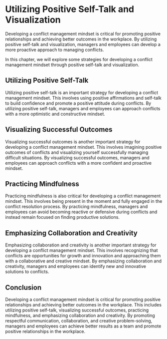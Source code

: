 Utilizing Positive Self-Talk and Visualization
===================================================================================================

Developing a conflict management mindset is critical for promoting positive relationships and achieving better outcomes in the workplace. By utilizing positive self-talk and visualization, managers and employees can develop a more proactive approach to managing conflicts.

In this chapter, we will explore some strategies for developing a conflict management mindset through positive self-talk and visualization.

Utilizing Positive Self-Talk
----------------------------

Utilizing positive self-talk is an important strategy for developing a conflict management mindset. This involves using positive affirmations and self-talk to build confidence and promote a positive attitude during conflicts. By utilizing positive self-talk, managers and employees can approach conflicts with a more optimistic and constructive mindset.

Visualizing Successful Outcomes
-------------------------------

Visualizing successful outcomes is another important strategy for developing a conflict management mindset. This involves imagining positive outcomes of conflicts and visualizing yourself successfully managing difficult situations. By visualizing successful outcomes, managers and employees can approach conflicts with a more confident and proactive mindset.

Practicing Mindfulness
----------------------

Practicing mindfulness is also critical for developing a conflict management mindset. This involves being present in the moment and fully engaged in the conflict resolution process. By practicing mindfulness, managers and employees can avoid becoming reactive or defensive during conflicts and instead remain focused on finding productive solutions.

Emphasizing Collaboration and Creativity
----------------------------------------

Emphasizing collaboration and creativity is another important strategy for developing a conflict management mindset. This involves recognizing that conflicts are opportunities for growth and innovation and approaching them with a collaborative and creative mindset. By emphasizing collaboration and creativity, managers and employees can identify new and innovative solutions to conflicts.

Conclusion
----------

Developing a conflict management mindset is critical for promoting positive relationships and achieving better outcomes in the workplace. This includes utilizing positive self-talk, visualizing successful outcomes, practicing mindfulness, and emphasizing collaboration and creativity. By promoting respectful communication, collaboration, and creative problem-solving, managers and employees can achieve better results as a team and promote positive relationships in the workplace.
